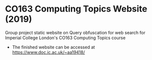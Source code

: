 # CO163 Computing Topics Website (2019)
Group project static website on Query obfuscation for web search for Imperial College London's CO163 Computing Topics course

- The finished website can be accessed at https://www.doc.ic.ac.uk/~aa19418/
